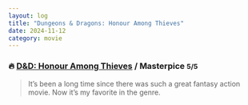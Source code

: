 ```yaml
---
layout: log
title: "Dungeons & Dragons: Honour Among Thieves"
date: 2024-11-12
category: movie
---
```


### 🔥 [D&D: Honour Among Thieves](https://www.imdb.com/title/tt2906216/) / Masterpice <small class="superscript">5/5</small>

> It’s been a long time since there was such a great fantasy action movie. Now it’s my favorite in the genre.